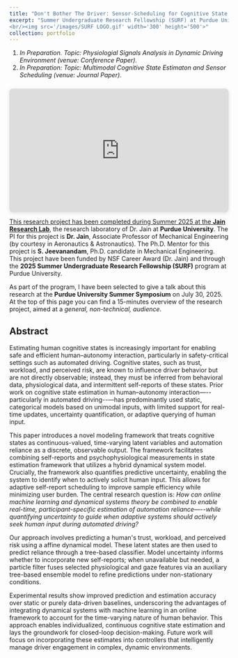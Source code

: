 ```yaml
---
title: "Don't Bother The Driver: Sensor-Scheduling for Cognitive State Estimation During Automated Driving"
excerpt: "Summer Undergraduate Research Fellowship (SURF) at Purdue University.
<br/><img src='/images/SURF LOGO.gif' width='300' height='500'>"
collection: portfolio
---
```


1. *In Preparation. Topic: Physiologial Signals Analysis in Dynamic Driving Environment (venue: Conference Paper).*
2. *In Preparation: Topic: Multimodal Cognitive State Estimaton and Sensor Scheduling (venue: Journal Paper).*

<div style="position: relative; width: 100%; height: 0; padding-top: 56.2500%;
 padding-bottom: 0; box-shadow: 0 2px 8px 0 rgba(63,69,81,0.16); margin-top: 1.6em; margin-bottom: 0.9em; overflow: hidden;
 border-radius: 8px; will-change: transform;">
  <iframe loading="lazy" style="position: absolute; width: 100%; height: 100%; top: 0; left: 0; border: none; padding: 0;margin: 0;"
    src="https://www.canva.com/design/DAGujyHH9tA/JSHWUrUArVrKniXcT9h-5Q/watch?embed" allowfullscreen="allowfullscreen" allow="fullscreen">
  </iframe>
</div>
<a href="https:&#x2F;&#x2F;www.canva.com&#x2F;design&#x2F;DAGujyHH9tA&#x2F;JSHWUrUArVrKniXcT9h-5Q&#x2F;watch?utm_content=DAGujyHH9tA&amp;utm_campaign=designshare&amp;utm_medium=embeds&amp;utm_source=link" target="_blank" rel="noopener">

This research project has been completed during Summer 2025 at the [**Jain Research Lab**](https://engineering.purdue.edu/JainResearchLab/), the research laboratory of Dr. Jain at **Purdue University**.
The PI for this project is **Dr. Jain**, Associate Professor of Mechanical Engineering (by courtesy in Aeronautics & Astronautics). The Ph.D. Mentor for this project is
**S. Jeevanandam**, Ph.D. candidate in Mechanical Engineering.
This project have been funded by NSF Career Award (Dr. Jain) and through the **2025 Summer Undergraduate Research Fellowship (SURF)** program at Purdue University.

As part of the program, I have been selected to give a talk about this research at the **Purdue University Summer Symposium** on July 30, 2025. At the top of this page you can find a 15-minutes overview of the research project, aimed at a *general, non-technical, audience*.

## Abstract

Estimating human cognitive states is increasingly important for enabling safe and efficient human–autonomy interaction, particularly in safety-critical settings such as automated driving. Cognitive states, such as trust, workload, and perceived risk, are known to influence driver behavior but are not directly observable; instead, they must be inferred from behavioral data, physiological data, and intermittent self-reports of these states. Prior work on cognitive state estimation in human–autonomy interaction—--particularly in automated driving--—has predominantly used static, categorical models based on unimodal inputs, with limited support for real-time updates, uncertainty quantification, or adaptive querying of human input.

This paper introduces a novel modeling framework that treats cognitive states as continuous-valued, time-varying latent variables and automation reliance as a discrete, observable output. The framework facilitates combining self-reports and psychophysiological measurements in state estimation framework that utilizes a hybrid dynamical system model. Crucially, the framework also quantifies predictive uncertainty, enabling the system to identify when to actively solicit human input. This allows for adaptive self-report scheduling to improve sample efficiency while minimizing user burden. The central research question is: *How can online machine learning and dynamical systems theory be combined to enable real-time, participant-specific estimation of automation reliance—--while quantifying uncertainty to guide when adaptive systems should actively seek human input during automated driving?*

Our approach involves predicting a human's trust, workload, and perceived risk using a affine dynamical model. These latent states are then used to predict reliance through a tree-based classifier. Model uncertainty informs whether to incorporate new self-reports; when unavailable but needed, a particle filter fuses selected physiological and gaze features via an auxiliary tree-based ensemble model to refine predictions under non-stationary conditions.

Experimental results show improved prediction and estimation accuracy over static or purely data-driven baselines, underscoring the advantages of integrating dynamical systems with machine learning in an online framework to account for the time-varying nature of human behavior. This approach enables individualized, continuous cognitive state estimation and lays the groundwork for closed-loop decision-making. Future work will focus on incorporating these estimates into controllers that intelligently manage driver engagement in complex, dynamic environments.
